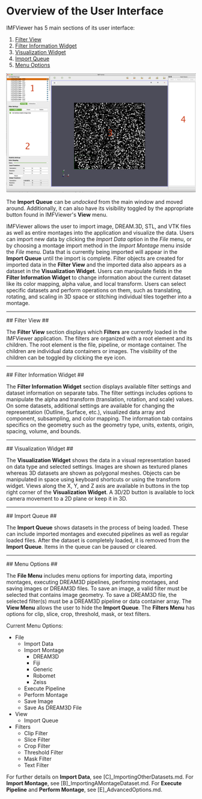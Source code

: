 # Overview of the User Interface #

IMFViewer has 5 main sections of its user interface:

1. [Filter View](#filterview)
2. [Filter Information Widget](#filterinfowidget)
3. [Visualization Widget](#vizwidget)
4. [Import Queue](#importqueue)
5. [Menu Options](#menu)

![Overview of the IMFViewer User Interface](Images/OverView-IMFViewer.png)

The **Import Queue** can be _undocked_ from the main window and moved around. Additionally, it can also have its visibility toggled by the appropriate button found in IMFViewer's **View** menu.

IMFViewer allows the user to import image, DREAM.3D, STL, and VTK files as well as entire montages into the application and visualize the data. Users can import new data by clicking the _Import Data_ option in the _File_ menu, or by choosing a montage import method in the _Import Montage_ menu inside the _File_ menu.  Data that is currently being imported will appear in the **Import Queue** until the import is complete. Filter objects are created for imported data in the **Filter View** and the imported data also appears as a dataset in the **Visualization Widget**.  Users can manipulate fields in the **Filter Information Widget** to change information about the current dataset like its color mapping, alpha value, and local transform. Users can select specific datasets and perform operations on them, such as translating, rotating, and scaling in 3D space or stitching individual tiles together into a montage.

---

<a name="filterview">
## Filter View ##
</a>

The **Filter View** section displays which **Filters** are currently loaded in the IMFViewer application. The filters are organized with a root element and its children. The root element is the file, pipeline, or montage container. The children are individual data containers or images. The visibility of the children can be toggled by clicking the eye icon.

---

<a name="filterinfowidget">
## Filter Information Widget ##
</a>

The **Filter Information Widget** section displays available filter settings and dataset information on separate tabs. The filter settings includes options to manipulate the alpha and transform (translation, rotation, and scale) values. On some datasets, additional settings are available for changing the representation (Outline, Surface, etc.), visualized data array and component, subsampling, and color mapping. The information tab contains specifics on the geometry such as the geometry type, units, extents, origin, spacing, volume, and bounds.

---

<a name="vizwidget">
## Visualization Widget ##
</a>

The **Visualization Widget** shows the data in a visual representation based on data type and selected settings. Images are shown as textured planes whereas 3D datasets are shown as polygonal meshes. Objects can be manipulated in space using keyboard shortcuts or using the transform widget. Views along the X, Y, and Z axis are available in buttons in the top right corner of the **Visualization Widget**. A 3D/2D button is available to lock camera movement to a 2D plane or keep it in 3D.

---

<a name="importqueue">
## Import Queue ##
</a>

The **Import Queue** shows datasets in the process of being loaded. These can include imported montages and executed pipelines as well as regular loaded files. After the dataset is completely loaded, it is removed from the **Import Queue**. Items in the queue can be paused or cleared.

---

<a name="menu">
## Menu Options ##
</a>

The **File Menu** includes menu options for importing data, importing montages, executing DREAM3D pipelines, performing montages, and saving images or DREAM3D files. To save an image, a valid filter must be selected that contains image geometry. To save a DREAM3D file, the selected filter(s) must be a DREAM3D pipeline or data container array. The **View Menu** allows the user to hide the **Import Queue**. The **Filters Menu** has options for clip, slice, crop, threshold, mask, or text filters. 

Current Menu Options:
* File
    * Import Data
    * Import Montage
        * DREAM3D
        * Fiji
        * Generic
        * Robomet
        * Zeiss
    * Execute Pipeline
    * Perform Montage
    * Save Image
    * Save As DREAM3D File
* View
    * Import Queue
* Filters
    * Clip Filter
    * Slice Filter
    * Crop Filter
    * Threshold Filter
    * Mask Filter
    * Text Filter

For further details on **Import Data**, see [C]_ImportingOtherDatasets.md.
For **Import Montage**, see [B]_ImportingAMontageDataset.md.
For **Execute Pipeline** and **Perform Montage**, see [E]_AdvancedOptions.md.